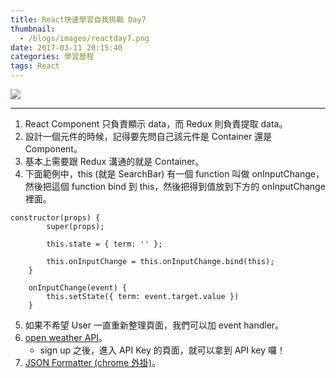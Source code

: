 ```yaml
---
title: React快速學習自我挑戰 Day7
thumbnail:
  - /blogs/images/reactday7.png
date: 2017-03-11 20:15:40
categories: 學習歷程
tags: React
---
```

<img src="/blogs/images/reactday7.png">

***
1. React Component 只負責顯示 data，而 Redux 則負責提取 data。
2. 設計一個元件的時候，記得要先問自己該元件是 Container 還是 Component。
3. 基本上需要跟 Redux 溝通的就是 Container。
4. 下面範例中，this (就是 SearchBar) 有一個 function 叫做 onInputChange，然後把這個 function bind 到 this，然後把得到值放到下方的 onInputChange 裡面。
```
constructor(props) {
        super(props);

        this.state = { term: '' };

        this.onInputChange = this.onInputChange.bind(this);
    }

    onInputChange(event) {
        this.setState({ term: event.target.value })
    }
```
5. 如果不希望 User 一直重新整理頁面，我們可以加 event handler。
6. [open weather API](http://openweathermap.org/forecast5)。
    - sign up 之後，進入 API Key 的頁面，就可以拿到 API key 囉！
7. [JSON Formatter (chrome 外掛)](https://chrome.google.com/webstore/detail/json-formatter/bcjindcccaagfpapjjmafapmmgkkhgoa/related)。